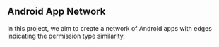 ## Android App Network

In this project, we aim to create a network of Android apps with edges indicating the permission type similarity.
